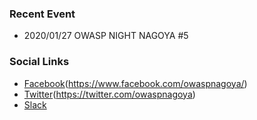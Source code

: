 <!--### Chapter Information
* Chapter Region
-->

### Recent Event
* 2020/01/27 OWASP NIGHT NAGOYA #5

### Social Links
* [Facebook](https://www.facebook.com/owaspnagoya/)(https://www.facebook.com/owaspnagoya/)
* [Twitter](https://twitter.com/owaspnagoya)(https://twitter.com/owaspnagoya)
* [Slack](https://join.slack.com/t/owaspnagoya/shared_invite/enQtMzM0OTkwMTM1NDQxLTA1MGMwNmY4NTY5OWNmNDdhMDVmNzgzNWJhYjYwYzEwZGNlOGVkNTliMDc2YmY4NWZhYjUyYjg1NWE0NWUwOTU)

